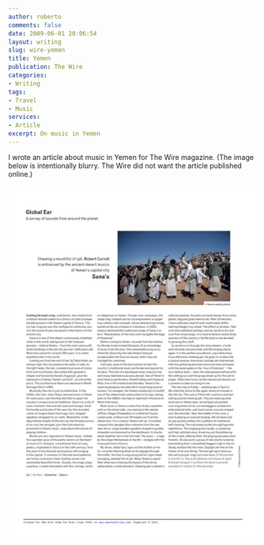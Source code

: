 ```yaml
---
author: roberto
comments: false
date: 2009-06-01 20:06:54
layout: writing
slug: wire-yemen
title: Yemen
publication: The Wire
categories:
- Writing
tags:
- Travel
- Music
services:
- Article
excerpt: On music in Yemen
---
```


I wrote an article about music in Yemen for The Wire magazine. (The image below is intentionally blurry. The Wire did not want the article published online.)

![Article by Robert Carroll published in The Wire in 2009](/images/writing-wire-sana.jpg)
